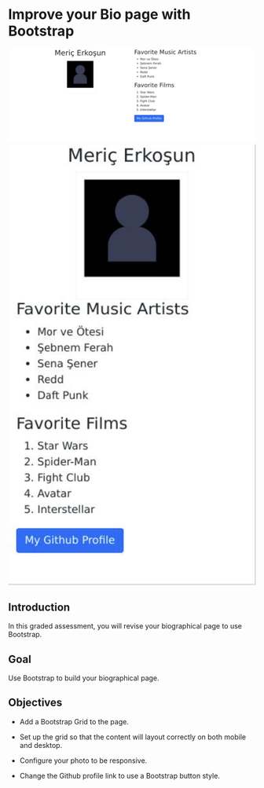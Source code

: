 # Improve your Bio page with Bootstrap

![Logo](final.png)
![Logo](final2.png)

## Introduction
In this graded assessment, you will revise your biographical page to use Bootstrap.

## Goal
Use Bootstrap to build your biographical page.

## Objectives
* Add a Bootstrap Grid to the page.

* Set up the grid so that the content will layout correctly on both mobile and desktop.

* Configure your photo to be responsive.

* Change the Github profile link to use a Bootstrap button style.